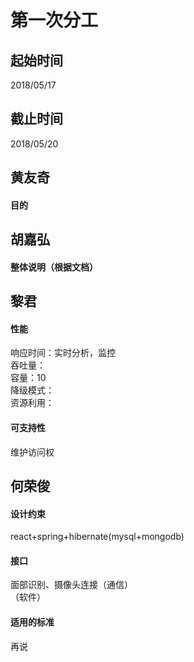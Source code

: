 # 第一次分工
## 起始时间
2018/05/17

## 截止时间
2018/05/20

## 黄友奇

#### 目的

## 胡嘉弘

#### 整体说明（根据文档）

## 黎君

#### 性能
响应时间：实时分析，监控   
吞吐量：   
容量：10   
降级模式：   
资源利用：   

#### 可支持性
维护访问权

## 何荣俊 

#### 设计约束
react+spring+hibernate(mysql+mongodb)

#### 接口
面部识别、摄像头连接（通信）  
（软件）

#### 适用的标准
再说
